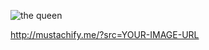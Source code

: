 ![the queen](http://mustachify.me/?src=http://www.librarising.com/astrology/celebs/images2/QR/queenelizabethii.jpg)

http://mustachify.me/?src=YOUR-IMAGE-URL
